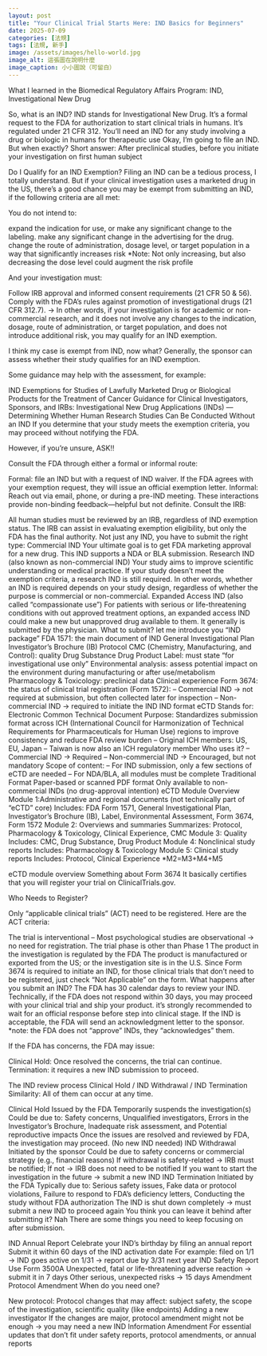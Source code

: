 ```yaml
---
layout: post
title: "Your Clinical Trial Starts Here: IND Basics for Beginners"
date: 2025-07-09
categories: [法規]
tags: [法規, 新手]
image: /assets/images/hello-world.jpg   
image_alt: 這張圖在說明什麼
image_caption: 小小圖說（可留白）
---
```

What I learned in the Biomedical Regulatory Affairs Program: IND, Investigational New Drug


So, what is an IND?
IND stands for Investigational New Drug. It’s a formal request to the FDA for authorization to start clinical trials in humans.
It’s regulated under 21 CFR 312.
You’ll need an IND for any study involving a drug or biologic in humans for therapeutic use
Okay, I’m going to file an IND. But when exactly?
Short answer: After preclinical studies, before you initiate your investigation on first human subject

Do I Qualify for an IND Exemption?
Filing an IND can be a tedious process, I totally understand. But if your clinical investigation uses a marketed drug in the US, there’s a good chance you may be exempt from submitting an IND, if the following criteria are all met:

You do not intend to:

expand the indication for use, or make any significant change to the labeling.
make any significant change in the advertising for the drug.
change the route of administration, dosage level, or target population in a way that significantly increases risk
*Note: Not only increasing, but also decreasing the dose level could augment the risk profile

And your investigation must:

Follow IRB approval and informed consent requirements (21 CFR 50 & 56).
Comply with the FDA’s rules against promotion of investigational drugs (21 CFR 312.7).
→ In other words, if your investigation is for academic or non-commercial research, and it does not involve any changes to the indication, dosage, route of administration, or target population, and does not introduce additional risk, you may qualify for an IND exemption.

I think my case is exempt from IND, now what?
Generally, the sponsor can assess whether their study qualifies for an IND exemption.

Some guidance may help with the assessment, for example:

IND Exemptions for Studies of Lawfully Marketed Drug or Biological Products for the Treatment of Cancer
Guidance for Clinical Investigators, Sponsors, and IRBs: Investigational New Drug Applications (INDs) — Determining Whether Human Research Studies Can Be Conducted Without an IND
If you determine that your study meets the exemption criteria, you may proceed without notifying the FDA.

However, if you’re unsure, ASK!!

Consult the FDA through either a formal or informal route:

Formal: file an IND but with a request of IND waiver. If the FDA agrees with your exemption request, they will issue an official exemption letter.
Informal: Reach out via email, phone, or during a pre-IND meeting. These interactions provide non-binding feedback—helpful but not definite.
Consult the IRB:

All human studies must be reviewed by an IRB, regardless of IND exemption status.
The IRB can assist in evaluating exemption eligibility, but only the FDA has the final authority.
Not just any IND, you have to submit the right type:
Commercial IND
Your ultimate goal is to get FDA marketing approval for a new drug. This IND supports a NDA or BLA submission.
Research IND (also known as non-commercial IND)
Your study aims to improve scientific understanding or medical practice.
If your study doesn’t meet the exemption criteria, a research IND is still required. In other words, whether an IND is required depends on your study design, regardless of whether the purpose is commercial or non-commercial.
Expanded Access IND (also called “compassionate use”)
For patients with serious or life-threatening conditions with out approved treatment options, an expanded access IND could make a new but unapproved drug available to them.
It generally is submitted by the physician.
What to submit? let me introduce you “IND package”
FDA 1571: the main document of IND
General Investigational Plan
Investigator’s Brochure (IB)
Protocol
CMC (Chemistry, Manufacturing, and Control): quality
Drug Substance
Drug Product
Label: must state “for investigational use only”
Environmental analysis: assess potential impact on the environment during manufacturing or after use/metabolism
Pharmacology & Toxicology: preclinical data
Clinical experience
Form 3674: the status of clinical trial registration
(Form 1572):
– Commercial IND → not required at submission, but often collected later for inspection
– Non-commercial IND → required to initiate the IND
IND format
eCTD
Stands for: Electronic Common Technical Document
Purpose: Standardizes submission format across ICH (International Council for Harmonization of Technical Requirements for Pharmaceuticals for Human Use) regions to improve consistency and reduce FDA review burden
– Original ICH members: US, EU, Japan
– Taiwan is now also an ICH regulatory member
Who uses it?
– Commercial IND → Required
– Non-commercial IND → Encouraged, but not mandatory
Scope of content:
– For IND submission, only a few sections of eCTD are needed
– For NDA/BLA, all modules must be complete
Traditional Format
Paper-based or scanned PDF format
Only available to non-commercial INDs (no drug-approval intention)
eCTD Module Overview
Module 1:Administrative and regional documents (not technically part of “eCTD” core)
Includes: FDA Form 1571, General Investigational Plan, Investigator’s Brochure (IB), Label, Environmental Assessment, Form 3674, Form 1572
Module 2: Overviews and summaries
Summarizes: Protocol, Pharmacology & Toxicology, Clinical Experience, CMC
Module 3: Quality
Includes: CMC, Drug Substance, Drug Product
Module 4: Nonclinical study reports
Includes: Pharmacology & Toxicology
Module 5: Clinical study reports
Includes: Protocol, Clinical Experience
*M2=M3+M4+M5


eCTD module overview
Something about Form 3674
It basically certifies that you will register your trial on ClinicalTrials.gov.

Who Needs to Register?

Only “applicable clinical trials” (ACT) need to be registered. Here are the ACT criteria:

The trial is interventional
– Most psychological studies are observational → no need for registration.
The trial phase is other than Phase 1
The product in the investigation is regulated by the FDA
The product is manufactured or exported from the US; or the investigation site is in the U.S.
Since Form 3674 is required to initiate an IND, for those clinical trials that don’t need to be registered, just check “Not Applicable” on the form.
What happens after you submit an IND?
The FDA has 30 calendar days to review your IND.
Technically, if the FDA does not respond within 30 days, you may proceed with your clinical trial and ship your product.
it’s strongly recommended to wait for an official response before step into clinical stage.
If the IND is acceptable, the FDA will send an acknowledgment letter to the sponsor.
*note: the FDA does not “approve” INDs, they “acknowledges” them.

If the FDA has concerns, the FDA may issue:

Clinical Hold: Once resolved the concerns, the trial can continue.
Termination: it requires a new IND submission to proceed.

The IND review process
Clinical Hold / IND Withdrawal / IND Termination
Similarity: All of them can occur at any time.

Clinical Hold
Issued by the FDA
Temporarily suspends the investigation(s)
Could be due to: Safety concerns, Unqualified investigators, Errors in the Investigator’s Brochure, Inadequate risk assessment, and Potential reproductive impacts
Once the issues are resolved and reviewed by FDA, the investigation may proceed. (No new IND needed)
IND Withdrawal
Initiated by the sponsor
Could be due to safety concerns or commercial strategy (e.g., financial reasons)
If withdrawal is safety-related → IRB must be notified; If not → IRB does not need to be notified
If you want to start the investigation in the future → submit a new IND
IND Termination
Initiated by the FDA
Typically due to: Serious safety issues, Fake data or protocol violations, Failure to respond to FDA’s deficiency letters, Conducting the study without FDA authorization
The IND is shut down completely → must submit a new IND to proceed again
You think you can leave it behind after submitting it? Nah
There are some things you need to keep focusing on after submission.

IND Annual Report
Celebrate your IND’s birthday by filing an annual report
Submit it within 60 days of the IND activation date
For example: filed on 1/1 → IND goes active on 1/31 → report due by 3/31 next year
IND Safety Report
Use Form 3500A
Unexpected, fatal or life-threatening adverse reaction → submit it in 7 days
Other serious, unexpected risks → 15 days
Amendment
Protocol Amendment
When do you need one?

New protocol: Protocol changes that may affect: subject safety, the scope of the investigation, scientific quality (like endpoints)
Adding a new investigator
If the changes are major, protocol amendment might not be enough → you may need a new IND
Information Amendment
For essential updates that don’t fit under safety reports, protocol amendments, or annual reports
